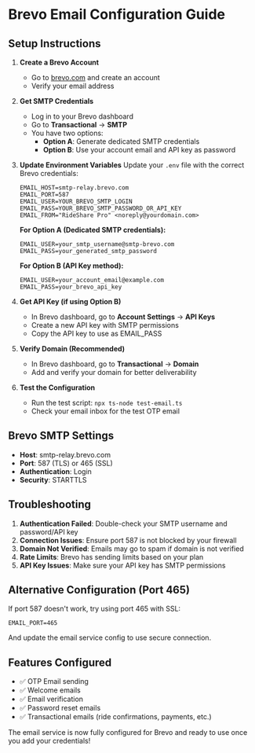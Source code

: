 # Brevo Email Configuration Guide

## Setup Instructions

1. **Create a Brevo Account**
   - Go to [brevo.com](https://brevo.com) and create an account
   - Verify your email address

2. **Get SMTP Credentials**
   - Log in to your Brevo dashboard
   - Go to **Transactional** → **SMTP**
   - You have two options:
     - **Option A**: Generate dedicated SMTP credentials
     - **Option B**: Use your account email and API key as password

3. **Update Environment Variables**
   Update your `.env` file with the correct Brevo credentials:

   ```env
   EMAIL_HOST=smtp-relay.brevo.com
   EMAIL_PORT=587
   EMAIL_USER=YOUR_BREVO_SMTP_LOGIN
   EMAIL_PASS=YOUR_BREVO_SMTP_PASSWORD_OR_API_KEY
   EMAIL_FROM="RideShare Pro" <noreply@yourdomain.com>
   ```

   **For Option A (Dedicated SMTP credentials):**
   ```env
   EMAIL_USER=your_smtp_username@smtp-brevo.com
   EMAIL_PASS=your_generated_smtp_password
   ```

   **For Option B (API Key method):**
   ```env
   EMAIL_USER=your_account_email@example.com
   EMAIL_PASS=your_brevo_api_key
   ```

4. **Get API Key (if using Option B)**
   - In Brevo dashboard, go to **Account Settings** → **API Keys**
   - Create a new API key with SMTP permissions
   - Copy the API key to use as EMAIL_PASS

5. **Verify Domain (Recommended)**
   - In Brevo dashboard, go to **Transactional** → **Domain**
   - Add and verify your domain for better deliverability

6. **Test the Configuration**
   - Run the test script: `npx ts-node test-email.ts`
   - Check your email inbox for the test OTP email

## Brevo SMTP Settings

- **Host**: smtp-relay.brevo.com
- **Port**: 587 (TLS) or 465 (SSL)
- **Authentication**: Login
- **Security**: STARTTLS

## Troubleshooting

1. **Authentication Failed**: Double-check your SMTP username and password/API key
2. **Connection Issues**: Ensure port 587 is not blocked by your firewall
3. **Domain Not Verified**: Emails may go to spam if domain is not verified
4. **Rate Limits**: Brevo has sending limits based on your plan
5. **API Key Issues**: Make sure your API key has SMTP permissions

## Alternative Configuration (Port 465)

If port 587 doesn't work, try using port 465 with SSL:

```env
EMAIL_PORT=465
```

And update the email service config to use secure connection.

## Features Configured

- ✅ OTP Email sending
- ✅ Welcome emails
- ✅ Email verification
- ✅ Password reset emails
- ✅ Transactional emails (ride confirmations, payments, etc.)

The email service is now fully configured for Brevo and ready to use once you add your credentials!
